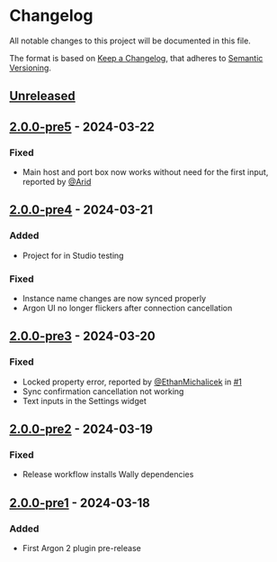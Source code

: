 # Changelog

All notable changes to this project will be documented in this file.

The format is based on [Keep a Changelog](https://keepachangelog.com/en/1.1.0/), that adheres to [Semantic Versioning](https://semver.org/spec/v2.0.0.html).

## [Unreleased]

## [2.0.0-pre5] - 2024-03-22

### Fixed

-   Main host and port box now works without need for the first input, reported by [@Arid](https://github.com/AridAjd)

## [2.0.0-pre4] - 2024-03-21

### Added

-   Project for in Studio testing

### Fixed

-   Instance name changes are now synced properly
-   Argon UI no longer flickers after connection cancellation

## [2.0.0-pre3] - 2024-03-20

### Fixed

-   Locked property error, reported by [@EthanMichalicek](https://github.com/EthanMichalicek) in [#1](https://github.com/argon-rbx/argon-roblox/issues/1)
-   Sync confirmation cancellation not working
-   Text inputs in the Settings widget

## [2.0.0-pre2] - 2024-03-19

### Fixed

-   Release workflow installs Wally dependencies

## [2.0.0-pre1] - 2024-03-18

### Added

-   First Argon 2 plugin pre-release

[Unreleased]: https://github.com/argon-rbx/argon-roblox/compare/2.0.0-pre5...HEAD

[2.0.0-pre5]: https://github.com/argon-rbx/argon-roblox/compare/2.0.0-pre4...2.0.0-pre5

[2.0.0-pre4]: https://github.com/argon-rbx/argon-roblox/compare/2.0.0-pre3...2.0.0-pre4

[2.0.0-pre3]: https://github.com/argon-rbx/argon-roblox/compare/2.0.0-pre2...2.0.0-pre3

[2.0.0-pre2]: https://github.com/argon-rbx/argon-roblox/compare/2.0.0-pre1...2.0.0-pre2

[2.0.0-pre1]: https://github.com/argon-rbx/argon-roblox/compare/8d4d16c128b3400be5ec789bc2f10130e31182b7...2.0.0-pre1

